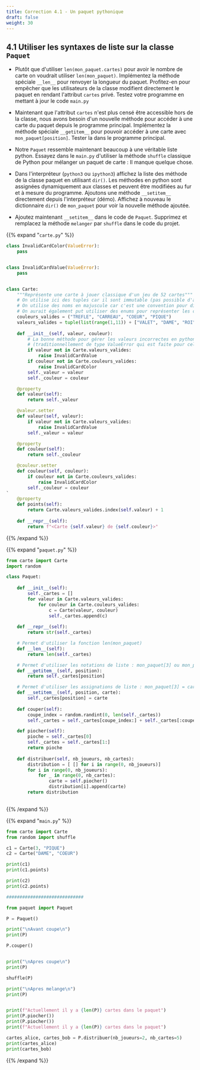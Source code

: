 ```yaml
---
title: Correction 4.1 - Un paquet pythonique
draft: false
weight: 30
---
```



## 4.1 Utiliser les syntaxes de liste sur la classe `Paquet`

- Plutôt que d'utiliser `len(mon_paquet.cartes)` pour avoir le nombre de carte on voudrait utiliser `len(mon_paquet)`. Implémentez la méthode spéciale `__len__` pour renvoyer la longueur du paquet. Profitez-en pour empêcher que les utilisateurs de la classe modifient directement le paquet en rendant l'attribut `cartes` privé. Testez votre programme en mettant à jour le code `main.py`

- Maintenant que l'attribut `cartes` n'est plus censé être accessible hors de la classe, nous avons besoin d'un nouvelle méthode pour accéder à une carte du paquet depuis le programme principal. Implémentez la méthode spéciale `__getitem__` pour pouvoir accéder à une carte avec `mon_paquet[position]`. Tester la dans le programme principal.

- Notre `Paquet` ressemble maintenant beaucoup à une véritable liste python. Essayez dans le `main.py` d'utiliser la méthode `shuffle` classique de Python pour mélanger un paquet de carte : Il manque quelque chose.

- Dans l'interpréteur (`python3` ou `ipython3`) affichez la liste des méthode de la classe paquet en utilisant `dir()`. Les méthodes en python sont assignées dynamiquement aux classes et peuvent être modifiées au fur et à mesure du programme. Ajoutons une méthode `__setitem__` directement depuis l'interpréteur (démo). Affichez à nouveau le dictionnaire `dir()` de `mon_paquet` pour voir la nouvelle méthode ajoutée.

- Ajoutez maintenant `__setitem__` dans le code de `Paquet`. Supprimez et remplacez la méthode `melanger` par `shuffle` dans le code du projet.



{{% expand "`carte.py`" %}}
```python
class InvalidCardColor(ValueError):
    pass


class InvalidCardValue(ValueError):
    pass


class Carte:
    """Représente une carte à jouer classique d'un jeu de 52 cartes"""
    # On utilise ici des tuples car il sont immutable (pas possible d'ajouter des couleurs/valeurs pendant l'exécution)
    # On utilise des noms en majuscule car c'est une convention pour dire que ce sont des constantes
    # On aurait également put utiliser des enums pour représenter les couleurs/valeurs possibles (classique en programmation)
    couleurs_valides = ("TREFLE", "CARREAU", "COEUR", "PIQUE")
    valeurs_valides = tuple(list(range(1,11)) + ["VALET", "DAME", "ROI"])
    
    def __init__(self, valeur, couleur):
        # La bonne méthode pour gérer les valeurs incorrectes en python est généralement de lever une exception
        # (traditionnellement de type ValueError qui est faite pour cela mais une Exception spécifique c'est encore mieux car cela explique l'erreur à l'utilisateur de la classe)
        if valeur not in Carte.valeurs_valides:
            raise InvalidCardValue
        if couleur not in Carte.couleurs_valides:
            raise InvalidCardColor
        self._valeur = valeur
        self._couleur = couleur

    @property
    def valeur(self):
        return self._valeur

    @valeur.setter
    def valeur(self, valeur):
        if valeur not in Carte.valeurs_valides:
            raise InvalidCardValue
        self._valeur = valeur

    @property
    def couleur(self):
        return self._couleur

    @couleur.setter
    def couleur(self, couleur):
        if couleur not in Carte.couleurs_valides:
            raise InvalidCardColor
        self._couleur = couleur
`
    @property
    def points(self):
        return Carte.valeurs_valides.index(self.valeur) + 1
        
    def __repr__(self):
        return f"<Carte {self.valeur} de {self.couleur}>"
```
{{% /expand %}}

{{% expand "`paquet.py`" %}}

```python
from carte import Carte
import random

class Paquet:
    
    def __init__(self):
        self._cartes = []
        for valeur in Carte.valeurs_valides:
            for couleur in Carte.couleurs_valides:
                c = Carte(valeur, couleur)
                self._cartes.append(c)
                
    def __repr__(self):
        return str(self._cartes)

    # Permet d'utiliser la fonction len(mon_paquet)
    def __len__(self):
        return len(self._cartes)

    # Permet d'utiliser les notations de liste : mon_paquet[3] ou mon_paquet[2:5] (slice)
    def __getitem__(self, position):
        return self._cartes[position]

    # Permet d'utiliser les assignations de liste : mon_paquet[3] = carte("DAME", "TREFLE")
    def __setitem__(self, position, carte):
        self._cartes[position] = carte
    
    def couper(self):
        coupe_index = random.randint(0, len(self._cartes))
        self._cartes = self._cartes[coupe_index:] + self._cartes[:coupe_index]

    def piocher(self):
        pioche = self._cartes[0]
        self._cartes = self._cartes[1:]
        return pioche
    
    def distribuer(self, nb_joueurs, nb_cartes):
        distribution = [ [] for i in range(0, nb_joueurs)]
        for i in range(0, nb_joueurs):
            for _ in range(0, nb_cartes):
                carte = self.piocher()
                distribution[i].append(carte)
        return distribution
        
```

{{% /expand %}}

{{% expand "`main.py`" %}}

```python
from carte import Carte
from random import shuffle

c1 = Carte(3, "PIQUE")
c2 = Carte("DAME", "COEUR")

print(c1)
print(c1.points)

print(c2)
print(c2.points)

#############################

from paquet import Paquet

P = Paquet()

print("\nAvant coupe\n")
print(P)

P.couper()


print("\nApres coupe\n")
print(P)

shuffle(P)

print("\nApres melange\n")
print(P)


print(f"Actuellement il y a {len(P)} cartes dans le paquet")
print(P.piocher())
print(P.piocher())
print(f"Actuellement il y a {len(P)} cartes dans le paquet")

cartes_alice, cartes_bob = P.distribuer(nb_joueurs=2, nb_cartes=5)
print(cartes_alice)
print(cartes_bob)
```

{{% /expand %}}